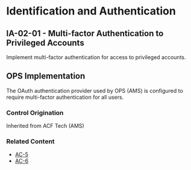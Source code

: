 # Identification and Authentication
## IA-02-01 - Multi-factor Authentication to Privileged Accounts

Implement multi-factor authentication for access to privileged accounts.

## OPS Implementation

The OAuth authentication provider used by OPS (AMS) is configured to require multi-factor authentication for all users.

### Control Origination

Inherited from ACF Tech (AMS)

### Related Content

* [AC-5](../ac-05/index.md)
* [AC-6](../ac-06/index.md)
